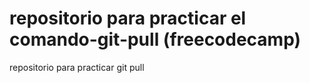 # repositorio para practicar el comando-git-pull (freecodecamp)
repositorio para practicar git pull
